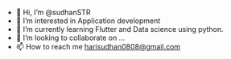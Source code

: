 - 👋 Hi, I’m @sudhanSTR
- 👀 I’m interested in Application development
- 🌱 I’m currently learning Flutter and Data science using python.
- 💞️ I’m looking to collaborate on ...
- 📫 How to reach me harisudhan0808@gmail.com

<!---
sudhanSTR/sudhanSTR is a ✨ special ✨ repository because its `README.md` (this file) appears on your GitHub profile.
You can click the Preview link to take a look at your changes.
--->
